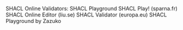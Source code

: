 SHACL Online Validators:
  SHACL Playground
  SHACL Play! (sparna.fr)
  SHACL Online Editor (liu.se)
  SHACL Validator (europa.eu)
  SHACL Playground by Zazuko 

